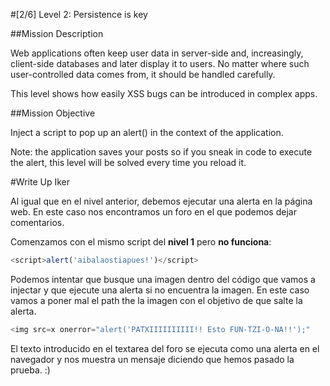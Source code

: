#[2/6]  Level 2: Persistence is key

##Mission Description

Web applications often keep user data in server-side and, increasingly, client-side databases and later display it to users. No matter where such user-controlled data comes from, it should be handled carefully. 

This level shows how easily XSS bugs can be introduced in complex apps.

##Mission Objective

Inject a script to pop up an alert() in the context of the application. 

Note: the application saves your posts so if you sneak in code to execute the alert, this level will be solved every time you reload it.

#Write Up Iker

Al igual que en el nivel anterior, debemos ejecutar una alerta en la página web. En este caso nos encontramos un foro en el que podemos dejar comentarios.

Comenzamos con el mismo script del **nivel 1** pero **no funciona**:

```javascript
<script>alert('aibalaostiapues!')</script>
```

Podemos intentar que busque una imagen dentro del código que vamos a injectar y que ejecute una alerta si no encuentra la imagen.
En este caso vamos a poner mal el path the la imagen con el objetivo de que salte la alerta.

```javascript
<img src=x onerror="alert('PATXIIIIIIIIII!! Esto FUN-TZI-O-NA!!');"
```

El texto introducido en el textarea del foro se ejecuta como una alerta en el navegador y nos muestra un mensaje diciendo que hemos pasado la prueba. :)


